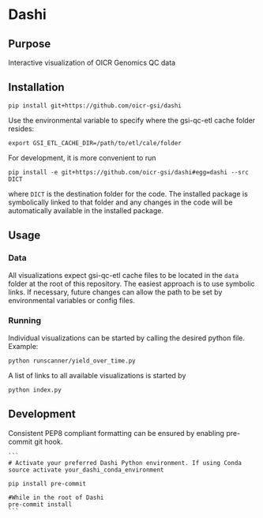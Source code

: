 # Dashi

## Purpose

Interactive visualization of OICR Genomics QC data

## Installation

`pip install git+https://github.com/oicr-gsi/dashi`

Use the environmental variable to specify where the gsi-qc-etl cache folder
resides:

`export GSI_ETL_CACHE_DIR=/path/to/etl/cale/folder`

For development, it is more convenient to run

`pip install -e git+https://github.com/oicr-gsi/dashi#egg=dashi --src DICT`

where `DICT` is the destination folder for the code. The installed package is
symbolically linked to that folder and any changes in the code will be
automatically available in the installed package.

## Usage

### Data

All visualizations expect gsi-qc-etl cache files to be located in the `data` folder at the root of this repository. The easiest approach is to use symbolic links. If necessary, future changes can allow the path to be set by environmental variables or config files.

### Running

Individual visualizations can be started by calling the desired python file. Example:

```
python runscanner/yield_over_time.py
```

A list of links to all available visualizations is started by
```
python index.py
```

## Development

Consistent PEP8 compliant formatting can be ensured by enabling pre-commit
git hook.

    ```
    # Activate your preferred Dashi Python environment. If using Conda
    source activate your_dashi_conda_environment

    pip install pre-commit

    #While in the root of Dashi
    pre-commit install
    ```
